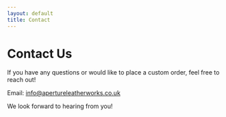 ```yaml
---
layout: default
title: Contact
---
```


# Contact Us

If you have any questions or would like to place a custom order, feel free to reach out!

Email: [info@apertureleatherworks.co.uk](mailto:info@apertureleatherworks.co.uk)

We look forward to hearing from you!
